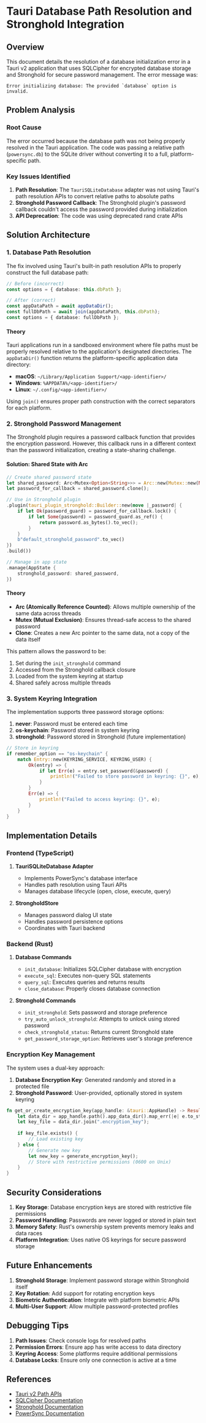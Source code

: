 # Tauri Database Path Resolution and Stronghold Integration

## Overview

This document details the resolution of a database initialization error in a Tauri v2 application that uses SQLCipher for encrypted database storage and Stronghold for secure password management. The error message was:

```
Error initializing database: The provided `database` option is invalid.
```

## Problem Analysis

### Root Cause

The error occurred because the database path was not being properly resolved in the Tauri application. The code was passing a relative path (`powersync.db`) to the SQLite driver without converting it to a full, platform-specific path.

### Key Issues Identified

1. **Path Resolution**: The `TauriSQLiteDatabase` adapter was not using Tauri's path resolution APIs to convert relative paths to absolute paths
2. **Stronghold Password Callback**: The Stronghold plugin's password callback couldn't access the password provided during initialization
3. **API Deprecation**: The code was using deprecated rand crate APIs

## Solution Architecture

### 1. Database Path Resolution

The fix involved using Tauri's built-in path resolution APIs to properly construct the full database path:

```typescript
// Before (incorrect)
const options = { database: this.dbPath };

// After (correct)
const appDataPath = await appDataDir();
const fullDbPath = await join(appDataPath, this.dbPath);
const options = { database: fullDbPath };
```

#### Theory

Tauri applications run in a sandboxed environment where file paths must be properly resolved relative to the application's designated directories. The `appDataDir()` function returns the platform-specific application data directory:

- **macOS**: `~/Library/Application Support/<app-identifier>/`
- **Windows**: `%APPDATA%/<app-identifier>/`
- **Linux**: `~/.config/<app-identifier>/`

Using `join()` ensures proper path construction with the correct separators for each platform.

### 2. Stronghold Password Management

The Stronghold plugin requires a password callback function that provides the encryption password. However, this callback runs in a different context than the password initialization, creating a state-sharing challenge.

#### Solution: Shared State with Arc<Mutex>

```rust
// Create shared password state
let shared_password: Arc<Mutex<Option<String>>> = Arc::new(Mutex::new(None));
let password_for_callback = shared_password.clone();

// Use in Stronghold plugin
.plugin(tauri_plugin_stronghold::Builder::new(move |_password| {
    if let Ok(password_guard) = password_for_callback.lock() {
        if let Some(password) = password_guard.as_ref() {
            return password.as_bytes().to_vec();
        }
    }
    b"default_stronghold_password".to_vec()
})
.build())

// Manage in app state
.manage(AppState {
    stronghold_password: shared_password,
})
```

#### Theory

- **Arc (Atomically Reference Counted)**: Allows multiple ownership of the same data across threads
- **Mutex (Mutual Exclusion)**: Ensures thread-safe access to the shared password
- **Clone**: Creates a new Arc pointer to the same data, not a copy of the data itself

This pattern allows the password to be:
1. Set during the `init_stronghold` command
2. Accessed from the Stronghold callback closure
3. Loaded from the system keyring at startup
4. Shared safely across multiple threads

### 3. System Keyring Integration

The implementation supports three password storage options:

1. **never**: Password must be entered each time
2. **os-keychain**: Password stored in system keyring
3. **stronghold**: Password stored in Stronghold (future implementation)

```rust
// Store in keyring
if remember_option == "os-keychain" {
    match Entry::new(KEYRING_SERVICE, KEYRING_USER) {
        Ok(entry) => {
            if let Err(e) = entry.set_password(&password) {
                println!("Failed to store password in keyring: {}", e);
            }
        }
        Err(e) => {
            println!("Failed to access keyring: {}", e);
        }
    }
}
```

## Implementation Details

### Frontend (TypeScript)

1. **TauriSQLiteDatabase Adapter**
   - Implements PowerSync's database interface
   - Handles path resolution using Tauri APIs
   - Manages database lifecycle (open, close, execute, query)

2. **StrongholdStore**
   - Manages password dialog UI state
   - Handles password persistence options
   - Coordinates with Tauri backend

### Backend (Rust)

1. **Database Commands**
   - `init_database`: Initializes SQLCipher database with encryption
   - `execute_sql`: Executes non-query SQL statements
   - `query_sql`: Executes queries and returns results
   - `close_database`: Properly closes database connection

2. **Stronghold Commands**
   - `init_stronghold`: Sets password and storage preference
   - `try_auto_unlock_stronghold`: Attempts to unlock using stored password
   - `check_stronghold_status`: Returns current Stronghold state
   - `get_password_storage_option`: Retrieves user's storage preference

### Encryption Key Management

The system uses a dual-key approach:

1. **Database Encryption Key**: Generated randomly and stored in a protected file
2. **Stronghold Password**: User-provided, optionally stored in system keyring

```rust
fn get_or_create_encryption_key(app_handle: &tauri::AppHandle) -> Result<String, String> {
    let data_dir = app_handle.path().app_data_dir().map_err(|e| e.to_string())?;
    let key_file = data_dir.join(".encryption_key");
    
    if key_file.exists() {
        // Load existing key
    } else {
        // Generate new key
        let new_key = generate_encryption_key();
        // Store with restrictive permissions (0600 on Unix)
    }
}
```

## Security Considerations

1. **Key Storage**: Database encryption keys are stored with restrictive file permissions
2. **Password Handling**: Passwords are never logged or stored in plain text
3. **Memory Safety**: Rust's ownership system prevents memory leaks and data races
4. **Platform Integration**: Uses native OS keyrings for secure password storage

## Future Enhancements

1. **Stronghold Storage**: Implement password storage within Stronghold itself
2. **Key Rotation**: Add support for rotating encryption keys
3. **Biometric Authentication**: Integrate with platform biometric APIs
4. **Multi-User Support**: Allow multiple password-protected profiles

## Debugging Tips

1. **Path Issues**: Check console logs for resolved paths
2. **Permission Errors**: Ensure app has write access to data directory
3. **Keyring Access**: Some platforms require additional permissions
4. **Database Locks**: Ensure only one connection is active at a time

## References

- [Tauri v2 Path APIs](https://v2.tauri.app/reference/javascript/api/namespacecore/#join)
- [SQLCipher Documentation](https://www.zetetic.net/sqlcipher/)
- [Stronghold Documentation](https://github.com/iotaledger/stronghold.rs)
- [PowerSync Documentation](https://docs.powersync.com/)
